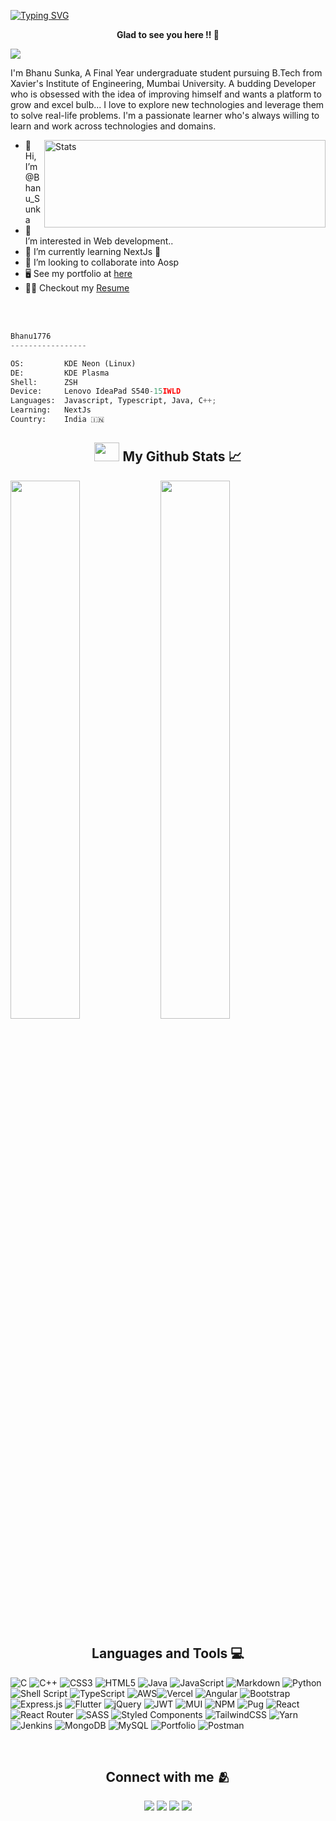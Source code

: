 [![Typing SVG](https://readme-typing-svg.herokuapp.com/?width=800&height=70&center=true&size=37&lines=Hi+there,++Friend+👋;This+is+Bhanu+Sunka++🙋🏻‍♂️;Welcome+To+My+Github+Profile++✌)](https://git.io/typing-svg)

<p align=center><strong> Glad to see you here !! 🌠 </strong></p>


![](https://komarev.com/ghpvc/?username=Bhanu1776&color=EE3F86)


I'm Bhanu Sunka, A Final Year undergraduate student pursuing B.Tech from Xavier's Institute of Engineering, Mumbai University. A budding Developer who is obsessed with the idea of improving himself and wants a platform to grow and excel bulb... I love to explore new technologies and leverage them to solve real-life problems. I'm a passionate learner who's always willing to learn and work across technologies and domains.

<img align="right" alt="Stats" height= "140" width= "450" src="https://github-readme-stats.vercel.app/api/top-langs/?username=Bhanu1776&layout=compact&theme=aura&repo=github-readme-stats" />

- 👋 Hi, I’m @Bhanu_Sunka <br>
- 👀 I’m interested in Web development.. <br>
- 🌱 I’m currently learning NextJs 💫 <br>
- 💞️ I’m looking to collaborate into Aosp <br>
- 🖥️ See my portfolio at [here](https://portfolio-bhanu1776.vercel.app/ "My Personal Portfolio")
- 🧑‍💻 Checkout my [Resume](https://drive.google.com/file/d/1s3p1OBylZsK--fKqszLUpt_VUDp1ysYg/view?usp=sharing)
<br>
<br>

```Python
Bhanu1776 
-----------------

OS:         KDE Neon (Linux)
DE:         KDE Plasma 
Shell:      ZSH
Device:     Lenovo IdeaPad S540-15IWLD
Languages:  Javascript, Typescript, Java, C++;
Learning:   NextJs
Country:    India 🇮🇳
```

</p>

<!-- Github stats -->
<h2 align=center><img src="https://cdn.jsdelivr.net/npm/simple-icons@3.0.1/icons/github.svg" height=30 width=40 /> My Github Stats 📈 </h2>
<img align="left" width=47% src="https://github-readme-stats.vercel.app/api?username=Bhanu1776&show_icons=true&theme=radical&count_private=true" />
<img width="47%" src="https://github-readme-streak-stats.herokuapp.com/?user=Bhanu1776&theme=radical" />

<br>

<h2 align=center> Languages and Tools 💻 </h2>


![C](https://img.shields.io/badge/c-%2300599C.svg?style=flat&logo=c&logoColor=white) ![C++](https://img.shields.io/badge/c++-%2300599C.svg?style=flat&logo=c%2B%2B&logoColor=white) ![CSS3](https://img.shields.io/badge/css3-%231572B6.svg?style=flat&logo=css3&logoColor=white) ![HTML5](https://img.shields.io/badge/html5-%23E34F26.svg?style=flat&logo=html5&logoColor=white) ![Java](https://img.shields.io/badge/java-%23ED8B00.svg?style=flat&logo=java&logoColor=white) ![JavaScript](https://img.shields.io/badge/javascript-%23323330.svg?style=flat&logo=javascript&logoColor=%23F7DF1E) ![Markdown](https://img.shields.io/badge/markdown-%23000000.svg?style=flat&logo=markdown&logoColor=white) ![Python](https://img.shields.io/badge/python-3670A0?style=flat&logo=python&logoColor=ffdd54) ![Shell Script](https://img.shields.io/badge/shell_script-%23121011.svg?style=flat&logo=gnu-bash&logoColor=white) ![TypeScript](https://img.shields.io/badge/typescript-%23007ACC.svg?style=flat&logo=typescript&logoColor=white) ![AWS](https://img.shields.io/badge/AWS-%23FF9900.svg?style=flat&logo=amazon-aws&logoColor=white)![Vercel](https://img.shields.io/badge/vercel-%23000000.svg?style=flat&logo=vercel&logoColor=white) ![Angular](https://img.shields.io/badge/angular-%23DD0031.svg?style=flat&logo=angular&logoColor=white) ![Bootstrap](https://img.shields.io/badge/bootstrap-%23563D7C.svg?style=flat&logo=bootstrap&logoColor=white) ![Express.js](https://img.shields.io/badge/express.js-%23404d59.svg?style=flat&logo=express&logoColor=%2361DAFB) ![Flutter](https://img.shields.io/badge/Flutter-%2302569B.svg?style=flat&logo=Flutter&logoColor=white) ![jQuery](https://img.shields.io/badge/jquery-%230769AD.svg?style=flat&logo=jquery&logoColor=white) ![JWT](https://img.shields.io/badge/JWT-black?style=flat&logo=JSON%20web%20tokens) ![MUI](https://img.shields.io/badge/MUI-%230081CB.svg?style=flat&logo=material-ui&logoColor=white) ![NPM](https://img.shields.io/badge/NPM-%23000000.svg?style=flat&logo=npm&logoColor=white) ![Pug](https://img.shields.io/badge/Pug-FFF?style=flat&logo=pug&logoColor=A86454) ![React](https://img.shields.io/badge/react-%2320232a.svg?style=flat&logo=react&logoColor=%2361DAFB) ![React Router](https://img.shields.io/badge/React_Router-CA4245?style=flat&logo=react-router&logoColor=white) ![SASS](https://img.shields.io/badge/SASS-hotpink.svg?style=flat&logo=SASS&logoColor=white) ![Styled Components](https://img.shields.io/badge/styled--components-DB7093?style=flat&logo=styled-components&logoColor=white) ![TailwindCSS](https://img.shields.io/badge/tailwindcss-%2338B2AC.svg?style=flat&logo=tailwind-css&logoColor=white) ![Yarn](https://img.shields.io/badge/yarn-%232C8EBB.svg?style=flat&logo=yarn&logoColor=white) ![Jenkins](https://img.shields.io/badge/jenkins-%232C5263.svg?style=flat&logo=jenkins&logoColor=white) ![MongoDB](https://img.shields.io/badge/MongoDB-%234ea94b.svg?style=flat&logo=mongodb&logoColor=white) ![MySQL](https://img.shields.io/badge/mysql-%2300f.svg?style=flat&logo=mysql&logoColor=white) ![Portfolio](https://img.shields.io/badge/Portfolio-%23000000.svg?style=flat&logo=firefox&logoColor=#FF7139) ![Postman](https://img.shields.io/badge/Postman-FF6C37?style=flat&logo=postman&logoColor=white)

<br>

<!--Social Networks  -->
<h2 align=center> Connect with me 🫂</h2>
<p align=center>
<a href="https://in.linkedin.com/in/bhanu-sunka-94a24a21a"><img src="https://img.shields.io/badge/LinkedIn-000080?style=for-the-badge&logo=linkedin&logoColor=white"></a> 
<a href="https://www.instagram.com/bhanu_1776/"><img src="https://img.shields.io/badge/Instagram-E4405F?style=for-the-badge&logo=instagram&logoColor=white"></a> 
<a href="https://mobile.twitter.com/sunkabhanu"><img src="https://img.shields.io/badge/Twitter-0099ff?style=for-the-badge&logo=twitter&logoColor=white"></a> 
<a href="mailto:sunkabhanu281202@gmail.com"><img src="https://img.shields.io/badge/mail-EA4335?style=for-the-badge&logo=gmail&logoColor=white"></a>
